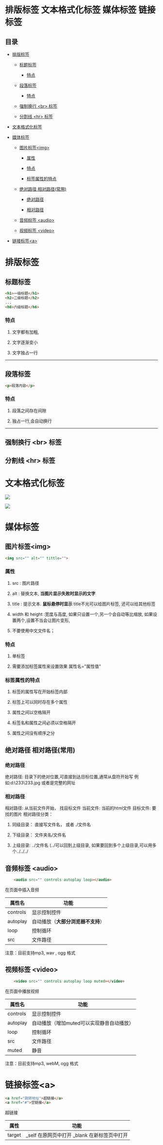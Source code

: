 # 排版标签 文本格式化标签 媒体标签 链接标签

## 目录

*   [排版标签](#排版标签)

    *   [标题标签](#标题标签)

        *   [特点](#特点)

    *   [段落标签](#段落标签)

        *   [特点](#特点-1)

    *   [强制换行  \<br> 标签](#强制换行--br-标签)

    *   [分割线 \<hr> 标签](#分割线-hr-标签)

*   [文本格式化标签](#文本格式化标签)

*   [媒体标签](#媒体标签)

    *   [图片标签\<img>](#图片标签img)

        *   [属性](#属性)

        *   [特点](#特点-2)

        *   [标签属性的特点](#标签属性的特点)

    *   [绝对路径 相对路径(常用)](#绝对路径-相对路径常用)

        *   [绝对路径](#绝对路径)

        *   [相对路径](#相对路径)

    *   [音频标签 \<audio>](#音频标签-audio)

    *   [视频标签 \<video>](#视频标签-video)

*   [链接标签\<a>](#链接标签a)

# 排版标签

## 标题标签

```html
<h1>一级标题</h1>
<h2>二级标题</h2>
...
<h6>六级标题</h6>
```

### 特点

1.  文字都有加粗,

2.  文字逐渐变小

3.  文字独占一行

***

## 段落标签

```html
<p>段落内容</p>
```

### 特点

1.  段落之间存在间隙

2.  独占一行,会自动换行

***

## 强制换行  \<br> 标签

## 分割线 \<hr> 标签

# 文本格式化标签

![](<https://cdn.nlark.com/yuque/0/2022/png/25905096/1642260937222-d1788078-33c0-453e-aae1-1cb80d4eca12.png#clientId=u6bfd6c10-68f2-4\&crop=0\&crop=0\&crop=1\&crop=1\&from=paste\&height=234\&id=u38f2fe1b\&margin=\[object Object]\&name=image.png\&originHeight=343\&originWidth=656\&originalType=binary\&ratio=1\&rotation=0\&showTitle=false\&size=52008\&status=done\&style=none\&taskId=u5835b6e6-fa94-4da0-81fb-979b23ee2f0\&title=\&width=448>)

![](<https://cdn.nlark.com/yuque/0/2022/png/25905096/1642260957622-2a654c2a-8a64-4949-b2b7-f27ad5ccfbc5.png#clientId=u6bfd6c10-68f2-4\&crop=0\&crop=0\&crop=1\&crop=1\&from=paste\&height=205\&id=u76ae56c4\&margin=\[object Object]\&name=image.png\&originHeight=336\&originWidth=732\&originalType=binary\&ratio=1\&rotation=0\&showTitle=false\&size=60054\&status=done\&style=none\&taskId=u707b934d-c922-441f-a9d3-77d7a6fd1c9\&title=\&width=446>)

# 媒体标签

## 图片标签\<img>

```html
<img src="" alt="" tittle="">
```

### 属性

1.  src : 图片路径

2.  alt : 替换文本, **当图片显示失败时显示的文字**

3.  title : 提示文本. **鼠标悬停时显示** title不光可以给图片标签, 还可以给其他标签

4.  width 和 height :宽度与高度, 如果只设置一个,另一个会自动等比缩放, 如果设置两个,设置不当会让图片变形,

5.  不要使用中文文件名；

### 特点

1.  单标签

2.  需要添加标签属性来设置效果 属性名="属性值"

### 标签属性的特点

1.  标签的属性写在开始标签内部

2.  标签上可以同时存在多个属性

3.  属性之间以空格隔开

4.  标签名和属性之间必须以空格隔开

5.  属性之间没有顺序之分

## 绝对路径 相对路径(常用)

### 绝对路径

绝对路径: 目录下的绝对位置,可直接到达目标位置,通常从盘符开始写
例如:d:\233\233.jpg
或者是完整的网址

### 相对路径

相对路径: 从当前文件开始， 找目标文件
当前文件: 当前的html文件
目标文件: 要找的图片
相对路径分类：

1.  同级目录： 直接写文件名， 或者 ./文件名

2.  下级目录： 文件夹名/文件名

3.  上级目录:    ../文件名 (../可以回到上级目录, 如果要回到多个上级目录,可以用多个../../../

## 音频标签 \<audio>

```html
    <audio src="" controls autoplay loop></audio>

```

在页面中插入音频

| 属性名      | 功能                  |
| -------- | ------------------- |
| controls | 显示控制控件              |
| autoplay | 自动播放（**大部分浏览器不支持**） |
| loop     | 控制循环                |
| src      | 文件路径                |

注意：目前支持mp3, wav , ogg 格式

## 视频标签 \<video>

```html
    <video src="" controls autoplay loop muted></video>

```

在页面中播放视频

| 属性名      | 功能                      |
| -------- | ----------------------- |
| controls | 显示控制控件                  |
| autoplay | 自动播放（增加muted可以实现静音自动播放） |
| loop     | 控制循环                    |
| src      | 文件路径                    |
| muted    | 静音                      |

注意：目前支持mp3, webM, ogg 格式

# 链接标签\<a>

```html
<a href="跳转地址">超链接</a>
<a href="#">空链接</a>
```

超链接

| 属性     | 功能                               |
| ------ | -------------------------------- |
| target | \_self  在原网页中打开 \_blank 在新标签页中打开 |
